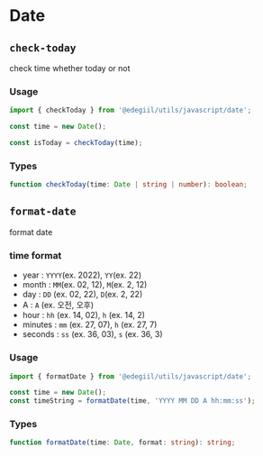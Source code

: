 # Date

## `check-today`

check time whether today or not

### Usage

```js
import { checkToday } from '@edegiil/utils/javascript/date';

const time = new Date();

const isToday = checkToday(time);
```

### Types

```ts
function checkToday(time: Date | string | number): boolean;
```

## `format-date`

format date

### time format

- year : `YYYY`(ex. 2022), `YY`(ex. 22)
- month : `MM`(ex. 02, 12), `M`(ex. 2, 12)
- day : `DD` (ex. 02, 22), `D`(ex. 2, 22)
- A : `A` (ex. 오전, 오후)
- hour : `hh` (ex. 14, 02), `h` (ex. 14, 2)
- minutes : `mm` (ex. 27, 07), `h` (ex. 27, 7)
- seconds : `ss` (ex. 36, 03), `s` (ex. 36, 3)

### Usage

```js
import { formatDate } from '@edegiil/utils/javascript/date';

const time = new Date();
const timeString = formatDate(time, 'YYYY MM DD A hh:mm:ss');
```

### Types

```ts
function formatDate(time: Date, format: string): string;
```

